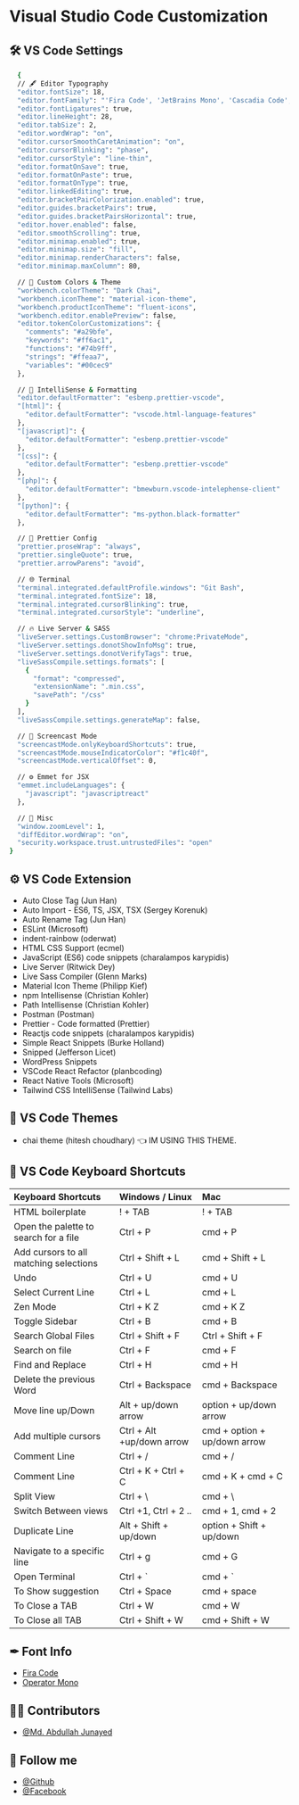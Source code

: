 # Visual Studio Code Customization

## 🛠 VS Code Settings

```bash
  {
  // 🖋️ Editor Typography
  "editor.fontSize": 18,
  "editor.fontFamily": "'Fira Code', 'JetBrains Mono', 'Cascadia Code', monospace",
  "editor.fontLigatures": true,
  "editor.lineHeight": 28,
  "editor.tabSize": 2,
  "editor.wordWrap": "on",
  "editor.cursorSmoothCaretAnimation": "on",
  "editor.cursorBlinking": "phase",
  "editor.cursorStyle": "line-thin",
  "editor.formatOnSave": true,
  "editor.formatOnPaste": true,
  "editor.formatOnType": true,
  "editor.linkedEditing": true,
  "editor.bracketPairColorization.enabled": true,
  "editor.guides.bracketPairs": true,
  "editor.guides.bracketPairsHorizontal": true,
  "editor.hover.enabled": false,
  "editor.smoothScrolling": true,
  "editor.minimap.enabled": true,
  "editor.minimap.size": "fill",
  "editor.minimap.renderCharacters": false,
  "editor.minimap.maxColumn": 80,

  // 🎨 Custom Colors & Theme
  "workbench.colorTheme": "Dark Chai",
  "workbench.iconTheme": "material-icon-theme",
  "workbench.productIconTheme": "fluent-icons",
  "workbench.editor.enablePreview": false,
  "editor.tokenColorCustomizations": {
    "comments": "#a29bfe",
    "keywords": "#ff6ac1",
    "functions": "#74b9ff",
    "strings": "#ffeaa7",
    "variables": "#00cec9"
  },

  // 🧠 IntelliSense & Formatting
  "editor.defaultFormatter": "esbenp.prettier-vscode",
  "[html]": {
    "editor.defaultFormatter": "vscode.html-language-features"
  },
  "[javascript]": {
    "editor.defaultFormatter": "esbenp.prettier-vscode"
  },
  "[css]": {
    "editor.defaultFormatter": "esbenp.prettier-vscode"
  },
  "[php]": {
    "editor.defaultFormatter": "bmewburn.vscode-intelephense-client"
  },
  "[python]": {
    "editor.defaultFormatter": "ms-python.black-formatter"
  },

  // 🧪 Prettier Config
  "prettier.proseWrap": "always",
  "prettier.singleQuote": true,
  "prettier.arrowParens": "avoid",

  // 🌐 Terminal
  "terminal.integrated.defaultProfile.windows": "Git Bash",
  "terminal.integrated.fontSize": 18,
  "terminal.integrated.cursorBlinking": true,
  "terminal.integrated.cursorStyle": "underline",

  // 🔥 Live Server & SASS
  "liveServer.settings.CustomBrowser": "chrome:PrivateMode",
  "liveServer.settings.donotShowInfoMsg": true,
  "liveServer.settings.donotVerifyTags": true,
  "liveSassCompile.settings.formats": [
    {
      "format": "compressed",
      "extensionName": ".min.css",
      "savePath": "/css"
    }
  ],
  "liveSassCompile.settings.generateMap": false,

  // 📸 Screencast Mode
  "screencastMode.onlyKeyboardShortcuts": true,
  "screencastMode.mouseIndicatorColor": "#f1c40f",
  "screencastMode.verticalOffset": 0,

  // ⚙️ Emmet for JSX
  "emmet.includeLanguages": {
    "javascript": "javascriptreact"
  },

  // 🧼 Misc
  "window.zoomLevel": 1,
  "diffEditor.wordWrap": "on",
  "security.workspace.trust.untrustedFiles": "open"
}


```

## ⚙️ VS Code Extension

- Auto Close Tag (Jun Han)
- Auto Import - ES6, TS, JSX, TSX (Sergey Korenuk)
- Auto Rename Tag (Jun Han)
- ESLint (Microsoft)
- indent-rainbow (oderwat)
- HTML CSS Support (ecmel)
- JavaScript (ES6) code snippets (charalampos karypidis)
- Live Server (Ritwick Dey)
- Live Sass Compiler (Glenn Marks)
- Material Icon Theme (Philipp Kief)
- npm Intellisense (Christian Kohler)
- Path Intellisense (Christian Kohler)
- Postman (Postman)
- Prettier - Code formatted (Prettier)
- Reactjs code snippets (charalampos karypidis)
- Simple React Snippets (Burke Holland)
- Snipped (Jefferson Licet)
- WordPress Snippets
- VSCode React Refactor (planbcoding)
- React Native Tools (Microsoft)
- Tailwind CSS IntelliSense (Tailwind Labs)

## 🎨 VS Code Themes

- chai theme (hitesh choudhary) 👈 IM USING THIS THEME.

## 🔑 VS Code Keyboard Shortcuts

| Keyboard Shortcuts                     | Windows / Linux           | Mac                          |
| :------------------------------------- | :------------------------ | :--------------------------- |
| HTML boilerplate                       | ! + TAB                   | ! + TAB                      |
| Open the palette to search for a file  | Ctrl + P                  | cmd + P                      |
| Add cursors to all matching selections | Ctrl + Shift + L          | cmd + Shift + L              |
| Undo                                   | Ctrl + U                  | cmd + U                      |
| Select Current Line                    | Ctrl + L                  | cmd + L                      |
| Zen Mode                               | Ctrl + K Z                | cmd + K Z                    |
| Toggle Sidebar                         | Ctrl + B                  | cmd + B                      |
| Search Global Files                    | Ctrl + Shift + F          | Ctrl + Shift + F             |
| Search on file                         | Ctrl + F                  | cmd + F                      |
| Find and Replace                       | Ctrl + H                  | cmd + H                      |
| Delete the previous Word               | Ctrl + Backspace          | cmd + Backspace              |
| Move line up/Down                      | Alt + up/down arrow       | option + up/down arrow       |
| Add multiple cursors                   | Ctrl + Alt +up/down arrow | cmd + option + up/down arrow |
| Comment Line                           | Ctrl + /                  | cmd + /                      |
| Comment Line                           | Ctrl + K + Ctrl + C       | cmd + K + cmd + C            |
| Split View                             | Ctrl + \                  | cmd + \                      |
| Switch Between views                   | Ctrl +1, Ctrl + 2 ..      | cmd + 1, cmd + 2             |
| Duplicate Line                         | Alt + Shift + up/down     | option + Shift + up/down     |
| Navigate to a specific line            | Ctrl + g                  | cmd + G                      |
| Open Terminal                          | Ctrl + `                  | cmd + `                      |
| To Show suggestion                     | Ctrl + Space              | cmd + space                  |
| To Close a TAB                         | Ctrl + W                  | cmd + W                      |
| To Close all TAB                       | Ctrl + Shift + W          | cmd + Shift + W              |

## ✒ Font Info

- [Fira Code](https://fonts.google.com/specimen/Fira+Code)
- [Operator Mono](https://www.typography.com/fonts/operator/styles)

## 🧑‍💻 Contributors

- [@Md. Abdullah Junayed](https://github.com/abdullah-junayed)

## 🥰 Follow me

- [@Github](https://github.com/abdullah-junayed)
- [@Facebook](https://web.facebook.com/AbdullahJunayed771/)
